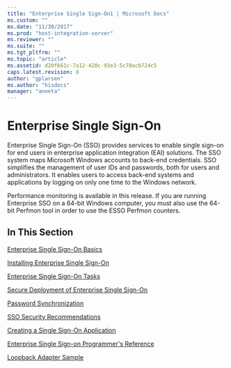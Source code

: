 ```yaml
---
title: "Enterprise Single Sign-On1 | Microsoft Docs"
ms.custom: ""
ms.date: "11/30/2017"
ms.prod: "host-integration-server"
ms.reviewer: ""
ms.suite: ""
ms.tgt_pltfrm: ""
ms.topic: "article"
ms.assetid: d20f661c-7a12-420c-93e3-5c78acb724c5
caps.latest.revision: 8
author: "gplarsen"
ms.author: "hisdocs"
manager: "anneta"
---
```

# Enterprise Single Sign-On
Enterprise Single Sign-On (SSO) provides services to enable single sign-on for end users in enterprise application integration (EAI) solutions. The SSO system maps Microsoft Windows accounts to back-end credentials. SSO simplifies the management of user IDs and passwords, both for users and administrators. It enables users to access back-end systems and applications by logging on only one time to the Windows network.  
  
 Performance monitoring is available in this release. If you are running Enterprise SSO on a 64-bit Windows computer, you must also use the 64-bit Perfmon tool in order to use the ESSO Perfmon counters.  
  
## In This Section  
 [Enterprise Single Sign-On Basics](../esso/enterprise-single-sign-on-basics.md)  
  
 [Installing Enterprise Single Sign-On](../esso/installing-enterprise-single-sign-on.md)  
  
 [Enterprise Single Sign-On Tasks](../esso/enterprise-single-sign-on-tasks.md)  
  
 [Secure Deployment of Enterprise Single Sign-On](../esso/secure-deployment-of-enterprise-single-sign-on.md)  
  
 [Password Synchronization](../esso/password-synchronization3.md)  
  
 [SSO Security Recommendations](../esso/sso-security-recommendations.md)  
  
 [Creating a Single Sign-On Application](../esso/creating-a-single-sign-on-application.md)  
  
 [Enterprise Single Sign-on  Programmer's Reference](../esso/enterprise-single-sign-on-programmer-s-reference.md)  
  
 [Loopback Adapter Sample](loopback-adapter-sample.md)